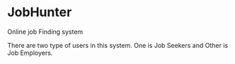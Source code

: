 # JobHunter
Online job Finding system

There are two type of users in this system. One is Job Seekers 
and Other is Job Employers.
